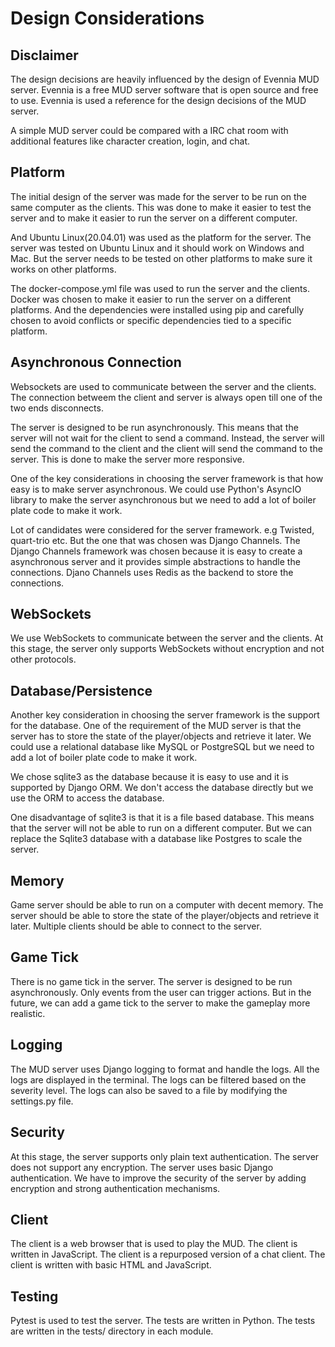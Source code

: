 # Design Considerations

## Disclaimer

The design decisions are heavily influenced by the design of Evennia MUD server. Evennia is a free MUD server software that is open source and free to use. Evennia is used a reference for the design decisions of the MUD server.

A simple MUD server could be compared with a IRC chat room with additional features like character creation, login, and chat.

## Platform

The initial design of the server was made for the server to be run on the same computer as the clients. This was done to make it easier to test the server and to make it easier to run the server on a different computer.

And Ubuntu Linux(20.04.01) was used as the platform for the server. The server was tested on Ubuntu Linux and it should work on Windows and Mac. But the server needs to be tested on other platforms to make sure it works on other platforms.

The docker-compose.yml file was used to run the server and the clients. Docker was chosen to make it easier to run the server on a different platforms. And the dependencies were installed using pip and carefully chosen to avoid conflicts or specific dependencies tied to a specific platform.

## Asynchronous Connection

Websockets are used to communicate between the server and the clients. The connection betweem the client and server is always open till one of the two ends disconnects.

The server is designed to be run asynchronously. This means that the server will not wait for the client to send a command. Instead, the server will send the command to the client and the client will send the command to the server. This is done to make the server more responsive.

One of the key considerations in choosing the server framework is that how easy is to make server asynchronous. We could use Python's AsyncIO library to make the server asynchronous but we need to add a lot of boiler plate code to make it work.

Lot of candidates were considered for the server framework. e.g Twisted, quart-trio etc. But the one that was chosen was Django Channels. The Django Channels framework was chosen because it is easy to create a asynchronous server and it provides simple abstractions to handle the connections. Djano Channels uses Redis as the backend to store the connections.

## WebSockets

We use WebSockets to communicate between the server and the clients. At this stage, the server only supports WebSockets without encryption and not other protocols.

## Database/Persistence

Another key consideration in choosing the server framework is the support for the database. One of the requirement of the MUD server is that the server has to store the state of the player/objects and retrieve it later. We could use a relational database like MySQL or PostgreSQL but we need to add a lot of boiler plate code to make it work.

We chose sqlite3 as the database because it is easy to use and it is supported by Django ORM. We don't access the database directly but we use the ORM to access the database.

One disadvantage of sqlite3 is that it is a file based database. This means that the server will not be able to run on a different computer. But we can replace the Sqlite3 database with a database like Postgres to scale the server.

## Memory

Game server should be able to run on a computer with decent memory. The server should be able to store the state of the player/objects and retrieve it later. Multiple clients should be able to connect to the server.

## Game Tick

There is no game tick in the server. The server is designed to be run asynchronously. Only events from the user can trigger actions. But in the future, we can add a game tick to the server to make the gameplay more realistic.

## Logging

The MUD server uses Django logging to format and handle the logs. All the logs are displayed in the terminal. The logs can be filtered based on the severity level. The logs can also be saved to a file by modifying the settings.py file.

## Security

At this stage, the server supports only plain text authentication. The server does not support any encryption. The server uses basic Django authentication. We have to improve the security of the server by adding encryption and strong authentication mechanisms.

## Client

The client is a web browser that is used to play the MUD. The client is written in JavaScript. The client is a repurposed version of a chat client. The client is written with basic HTML and JavaScript.

## Testing

Pytest is used to test the server. The tests are written in Python. The tests are written in the tests/ directory in each module.
